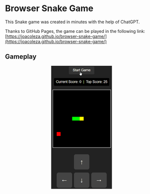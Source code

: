 # Browser Snake Game

This Snake game was created in minutes with the help of ChatGPT.

Thanks to GitHub Pages, the game can be played in the following link:  
[https://joacoleza.github.io/browser-snake-game/](https://joacoleza.github.io/browser-snake-game/)

## Gameplay

<div align="center">
  <img src="gameplay.gif" alt="Browser Snake Game gameplay" width="200px">
</div>
